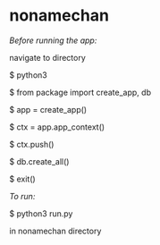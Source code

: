 # nonamechan
*Before running the app:*

navigate to directory

$ python3 

$ from package import create_app, db

$ app = create_app()

$ ctx = app.app_context()

$ ctx.push()

$ db.create_all()

$ exit()

*To run:*

$ python3 run.py

in nonamechan directory
